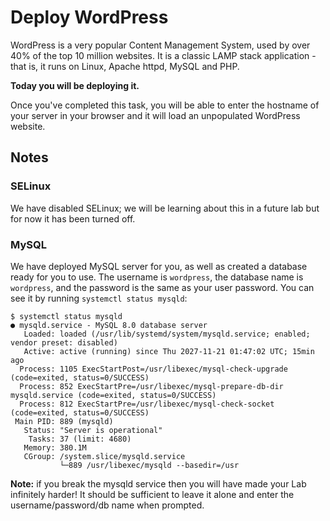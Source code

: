 # Deploy WordPress

WordPress is a very popular Content Management System, used by over 40% of the top 10 million websites. It is a classic LAMP stack application - that is, it runs on Linux, Apache httpd, MySQL and PHP.

**Today you will be deploying it.**

Once you've completed this task, you will be able to enter the hostname of your server in your browser and it will load an unpopulated WordPress website.

## Notes

### SELinux

We have disabled SELinux; we will be learning about this in a future lab but for now it has been turned off.

### MySQL

We have deployed MySQL server for you, as well as created a database ready for you to use. The username is `wordpress`, the database name is `wordpress`, and the password is the same as your user password. You can see it by running `systemctl status mysqld`:

```
$ systemctl status mysqld
● mysqld.service - MySQL 8.0 database server
   Loaded: loaded (/usr/lib/systemd/system/mysqld.service; enabled; vendor preset: disabled)
   Active: active (running) since Thu 2027-11-21 01:47:02 UTC; 15min ago
  Process: 1105 ExecStartPost=/usr/libexec/mysql-check-upgrade (code=exited, status=0/SUCCESS)
  Process: 852 ExecStartPre=/usr/libexec/mysql-prepare-db-dir mysqld.service (code=exited, status=0/SUCCESS)
  Process: 812 ExecStartPre=/usr/libexec/mysql-check-socket (code=exited, status=0/SUCCESS)
 Main PID: 889 (mysqld)
   Status: "Server is operational"
    Tasks: 37 (limit: 4680)
   Memory: 380.1M
   CGroup: /system.slice/mysqld.service
           └─889 /usr/libexec/mysqld --basedir=/usr
```

**Note:** if you break the mysqld service then you will have made your Lab infinitely harder! It should be sufficient to leave it alone and enter the username/password/db name when prompted.